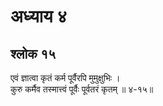 # अध्याय ४

## श्लोक १५

एवं ज्ञात्वा कृतं कर्म पूर्वैरपि मुमुक्षुभिः ।<br>कुरु कर्मैव तस्मात्त्वं पूर्वैः पूर्वतरं कृतम् ॥ ४-१५॥<br><br>

